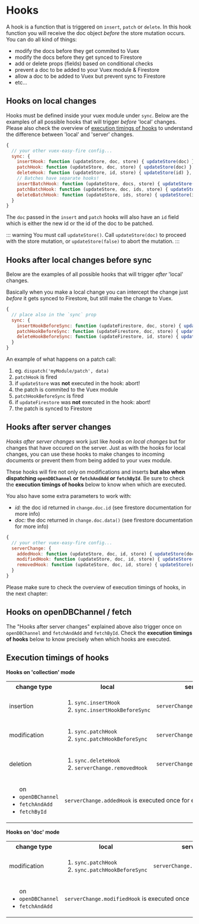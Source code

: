 # Hooks

A hook is a function that is triggered on `insert`, `patch` or `delete`. In this hook function you will receive the doc object _before_ the store mutation occurs. You can do all kind of things:
- modify the docs before they get commited to Vuex
- modify the docs before they get synced to Firestore
- add or delete props (fields) based on conditional checks
- prevent a doc to be added to your Vuex module & Firestore
- allow a doc to be added to Vuex but prevent sync to Firestore
- etc...

## Hooks on local changes

Hooks must be defined inside your vuex module under `sync`. Below are the examples of all possible hooks that will trigger _before_ 'local' changes. Please also check the overview of [execution timings of hooks](#execution-timings-of-hooks) to understand the difference between 'local' and 'server' changes.

```js
{
  // your other vuex-easy-fire config...
  sync: {
    insertHook: function (updateStore, doc, store) { updateStore(doc) },
    patchHook: function (updateStore, doc, store) { updateStore(doc) },
    deleteHook: function (updateStore, id, store) { updateStore(id) },
    // Batches have separate hooks!
    insertBatchHook: function (updateStore, docs, store) { updateStore(doc) },
    patchBatchHook: function (updateStore, doc, ids, store) { updateStore(doc, ids) },
    deleteBatchHook: function (updateStore, ids, store) { updateStore(ids) },
  }
}
```

The `doc` passed in the `insert` and `patch` hooks will also have an `id` field which is either the new id or the id of the doc to be patched.

::: warning You must call `updateStore()`.
Call `updateStore(doc)` to proceed with the store mutation, or `updateStore(false)` to abort the mutation.
:::

## Hooks after local changes before sync

Below are the examples of all possible hooks that will trigger _after_ 'local' changes.

Basically when you make a local change you can intercept the change just _before_ it gets synced to Firestore, but still make the change to Vuex.

```js
{
  // place also in the `sync` prop
  sync: {
    insertHookBeforeSync: function (updateFirestore, doc, store) { updateFirestore(doc) },
    patchHookBeforeSync: function (updateFirestore, doc, store) { updateFirestore(doc) },
    deleteHookBeforeSync: function (updateFirestore, id, store) { updateFirestore(id) },
  }
}
```

An example of what happens on a patch call:

1. eg. `dispatch('myModule/patch', data)`
2. `patchHook` is fired
3. if `updateStore` was **not** executed in the hook: abort!
4. the patch is commited to the Vuex module
5. `patchHookBeforeSync` is fired
6. if `updateFirestore` was **not** executed in the hook: abort!
7. the patch is synced to Firestore

## Hooks after server changes

_Hooks after server changes_ work just like _hooks on local changes_ but for changes that have occured on the server. Just as with the hooks for local changes, you can use these hooks to make changes to incoming documents or prevent them from being added to your vuex module.

These hooks will fire not only on modifications and inserts **but also when dispatching `openDBChannel` or `fetchAndAdd` or `fetchById`**. Be sure to check the **execution timings of hooks** below to know when which are executed.

You also have some extra parameters to work with:

- *id:* the doc id returned in `change.doc.id` (see firestore documentation for more info)
- *doc:* the doc returned in `change.doc.data()` (see firestore documentation for more info)

```js
{
  // your other vuex-easy-fire config...
  serverChange: {
    addedHook: function (updateStore, doc, id, store) { updateStore(doc) },
    modifiedHook: function (updateStore, doc, id, store) { updateStore(doc) },
    removedHook: function (updateStore, doc, id, store) { updateStore(doc) },
  }
}
```

Please make sure to check the overview of execution timings of hooks, in the next chapter:

## Hooks on openDBChannel / fetch

The "Hooks after server changes" explained above also trigger once on `openDBChannel` and `fetchAndAdd` and `fetchById`. Check the **execution timings of hooks** below to know precisely when which hooks are executed.

## Execution timings of hooks

**Hooks on 'collection' mode**

<table>
  <tr>
    <th>change type</th>
    <th>local</th>
    <th>server</th>
  </tr>
  <tr>
    <td>insertion</td>
    <td>
      <ol>
        <li><code>sync.insertHook</code></li>
        <li><code>sync.insertHookBeforeSync</code></li>
      </ol>
    </td>
    <td><code>serverChange.addedHook</code></td>
  </tr>
  <tr>
    <td>modification</td>
    <td>
      <ol>
        <li><code>sync.patchHook</code></li>
        <li><code>sync.patchHookBeforeSync</code></li>
      </ol>
    </td>
    <td><code>serverChange.modifiedHook</code></td>
  </tr>
  <tr>
    <td>deletion</td>
    <td>
      <ol>
        <li><code>sync.deleteHook</code></li>
        <li><code>serverChange.removedHook</code></li>
      </ol>
    </td>
    <td><code>serverChange.removedHook</code></td>
  </tr>
  <tr>
    <td>
      <ul>on
        <li><code>openDBChannel</code></li>
        <li><code>fetchAndAdd</code></li>
        <li><code>fetchById</code></li>
      </ul>
    </td>
    <td colspan="2"><code>serverChange.addedHook</code> is executed once for each doc</td>
  </tr>
</table>

**Hooks on 'doc' mode**

<table>
  <tr>
    <th>change type</th>
    <th>local</th>
    <th>server</th>
  </tr>
  <tr>
    <td>modification</td>
    <td>
      <ol>
        <li><code>sync.patchHook</code></li>
        <li><code>sync.patchHookBeforeSync</code></li>
      </ol>
    </td>
    <td><code>serverChange.modifiedHook</code></td>
  </tr>
  <tr>
    <td>
      <ul>on
        <li><code>openDBChannel</code></li>
        <li><code>fetchAndAdd</code></li>
      </ul>
    </td>
    <td colspan="2"><code>serverChange.modifiedHook</code> is executed once</td>
  </tr>
</table>
